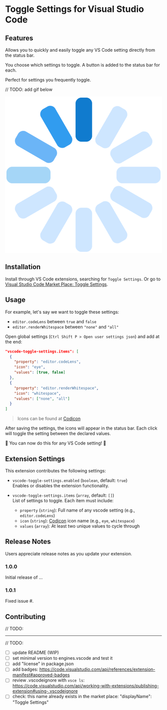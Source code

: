 # Toggle Settings for Visual Studio Code

## Features

Allows you to quickly and easily toggle any VS Code setting directly from the status bar.

You choose which settings to toggle. A button is added to the status bar for each.

Perfect for settings you frequently toggle.

// TODO: add gif below

![demo](resources/demo.gif)

## Installation

Install through VS Code extensions, searching for `Toggle Settings`. Or go to  [Visual Studio Code Market Place: Toggle Settings](https://marketplace.visualstudio.com/items?itemName=mhagnumdw.vscode-toggle-settings).

## Usage

For example, let's say we want to toggle these settings:

- `editor.codeLens` between `true` and `false`
- `editor.renderWhitespace` between `"none"` and `"all"`

Open global settings (`Ctrl Shift P > Open user settings json`) and add at the end:

```json
"vscode-toggle-settings.items": [
  {
    "property": "editor.codeLens",
    "icon": "eye",
    "values": [true, false]
  },
  {
    "property": "editor.renderWhitespace",
    "icon": "whitespace",
    "values": ["none", "all"]
  }
]
```

> Icons can be found at [Codicon](https://code.visualstudio.com/api/references/icons-in-labels#icon-listing)

After saving the settings, the icons will appear in the status bar. Each click will toggle the setting between the declared values.

🎉 You can now do this for any VS Code setting! 🥳

## Extension Settings

This extension contributes the following settings:

- `vscode-toggle-settings.enabled` (`boolean`, default: `true`)  
  Enables or disables the extension functionality.

- `vscode-toggle-settings.items` (`array`, default: `[]`)  
  List of settings to toggle. Each item must include:
  - `property` (`string`): Full name of any vscode setting (e.g., `editor.codeLens`)
  - `icon` (`string`): [Codicon](https://code.visualstudio.com/api/references/icons-in-labels#icon-listing) icon name (e.g., `eye`, `whitespace`)
  - `values` (`array`): At least two unique values to cycle through

## Release Notes

Users appreciate release notes as you update your extension.

### 1.0.0

Initial release of ...

### 1.0.1

Fixed issue #.

## Contributing

// TODO:

---

// TODO:
- [ ] update README (WIP)
- [ ] set minimal version to engines.vscode and test it
- [ ] add "license" in package.json
- [ ] add badges: https://code.visualstudio.com/api/references/extension-manifest#approved-badges
- [ ] review .vscodeignore with `vsce ls`: https://code.visualstudio.com/api/working-with-extensions/publishing-extension#using-.vscodeignore
- [ ] check: this name already exists in the market place: "displayName": "Toggle Settings"
